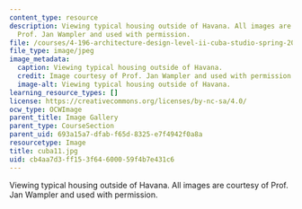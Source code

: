 ```yaml
---
content_type: resource
description: Viewing typical housing outside of Havana. All images are courtesy of
  Prof. Jan Wampler and used with permission.
file: /courses/4-196-architecture-design-level-ii-cuba-studio-spring-2004/cb4aa7d3ff153f64600059f4b7e431c6_cuba11.jpg
file_type: image/jpeg
image_metadata:
  caption: Viewing typical housing outside of Havana.
  credit: Image courtesy of Prof. Jan Wampler and used with permission.
  image-alt: Viewing typical housing outside of Havana.
learning_resource_types: []
license: https://creativecommons.org/licenses/by-nc-sa/4.0/
ocw_type: OCWImage
parent_title: Image Gallery
parent_type: CourseSection
parent_uid: 693a15a7-dfab-f65d-8325-e7f4942f0a8a
resourcetype: Image
title: cuba11.jpg
uid: cb4aa7d3-ff15-3f64-6000-59f4b7e431c6
---
```

Viewing typical housing outside of Havana. All images are courtesy of Prof. Jan Wampler and used with permission.